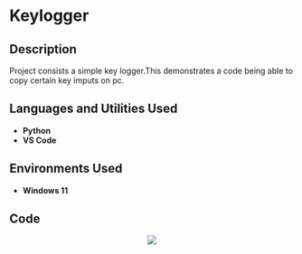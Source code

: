 <h1>Keylogger</h1>
<h2>Description</h2>
Project consists a simple key logger.This demonstrates a code being able to copy certain key imputs on pc. 
<br />


<h2>Languages and Utilities Used</h2>

- <b>Python</b>
- <b>VS Code</b>


<h2>Environments Used </h2>

- <b>Windows 11</b> 

<h2>Code</h2>
<p align="center">
<img src="https://i.imgur.com/fTGPjgK.png"=/>
